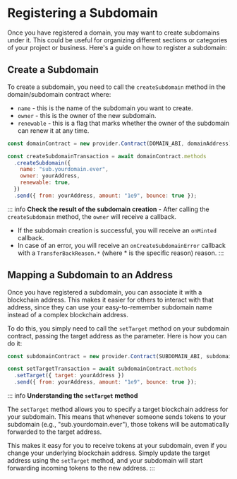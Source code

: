 # Registering a Subdomain

Once you have registered a domain, you may want to create subdomains under it. This could be useful for organizing different sections or categories of your project or business. Here's a guide on how to register a subdomain:

## Create a Subdomain

To create a subdomain, you need to call the `createSubdomain` method in the domain/subdomain contract where:

- `name` - this is the name of the subdomain you want to create.
- `owner` - this is the owner of the new subdomain.
- `renewable` - this is a flag that marks whether the owner of the subdomain can renew it at any time.

```javascript
const domainContract = new provider.Contract(DOMAIN_ABI, domainAddress);

const createSubdomainTransaction = await domainContract.methods
  .createSubdomain({
    name: "sub.yourdomain.ever",
    owner: yourAddress,
    renewable: true,
  })
  .send({ from: yourAddress, amount: "1e9", bounce: true });
```

<SubdomainRegistration />

::: info
**Check the result of the subdomain creation** - After calling the `createSubdomain` method, the `owner` will receive a callback.

- If the subdomain creation is successful, you will receive an `onMinted` callback.
- In case of an error, you will receive an `onCreateSubdomainError` callback with a `TransferBackReason.*` (where \* is the specific reason) reason.
  :::

## Mapping a Subdomain to an Address

Once you have registered a subdomain, you can associate it with a blockchain address. This makes it easier for others to interact with that address, since they can use your easy-to-remember subdomain name instead of a complex blockchain address.

To do this, you simply need to call the `setTarget` method on your subdomain contract, passing the target address as the parameter. Here is how you can do it:

```javascript
const subdomainContract = new provider.Contract(SUBDOMAIN_ABI, subdomainAddress);

const setTargetTransaction = await subdomainContract.methods
  .setTarget({ target: yourAddress })
  .send({ from: yourAddress, amount: "1e9", bounce: true });
```

<SetTarget />

::: info
**Understanding the `setTarget` method**

The `setTarget` method allows you to specify a target blockchain address for your subdomain. This means that whenever someone sends tokens to your subdomain (e.g., "sub.yourdomain.ever"), those tokens will be automatically forwarded to the target address.

This makes it easy for you to receive tokens at your subdomain, even if you change your underlying blockchain address. Simply update the target address using the `setTarget` method, and your subdomain will start forwarding incoming tokens to the new address.
:::
